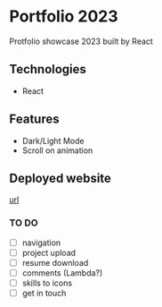 # Portfolio 2023

Protfolio showcase 2023 built by React

## Technologies

- React

## Features

- Dark/Light Mode
- Scroll on animation

## Deployed website

[url](url)

### TO DO

- [ ] navigation
- [ ] project upload
- [ ] resume download
- [ ] comments (Lambda?)
- [ ] skills to icons
- [ ] get in touch
